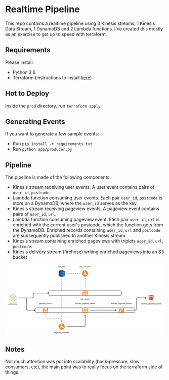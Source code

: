 # Realtime Pipeline

This repo contains a realtime pipeline using 3 Kinesis streams, 1 Kinesis Data Stream, 1 DynamoDB
and 2 Lambda functions. I've created this mostly as an exercise to get up to speed with terraform.

## Requirements
Please install:
* Python 3.6
* Terraform (instructions to install [here](https://learn.hashicorp.com/terraform/getting-started/install.html))

## Hot to Deploy
Inside the `prod` directory, run `terraform apply`.

## Generating Events
If you want to generate a few sample events:
* Run `pip install -r requirements.txt`
* Run `python app/producer.py`

## Pipeline
The pipeline is made of the following components:
* Kinesis stream receiving user events. A user event contains pairs of `user_id`, `postcode`.
* Lambda function consuming user events. Each pair `user_id`, `postcode` is store on a DynamoDB, where 
the `user_id` serves as the key
* Kinesis stream receiving pageview events. A pageview event contains pairs of `user_id`, `url`.
* Lambda function consuming pageview event. Each pair `user_id`, `url` is enriched with the current user's
postcode, which the function gets from the DynamoDB. Enriched records containing `user_id`, `url` and
`postcode` are subsequently published to another Kinesis stream.
* Kinesis stream containing enriched pageviews with triplets `user_id`, `url`, `postcode`.
* Kinesis delivery stream (firehose) writing enriched pageviews into an S3 bucket

![Image description](img/diagram.png)

## Notes
Not much attention was put into scalability (back-pressure, slow consumers, etc), the main point was to
really focus on the terraform side of things. 